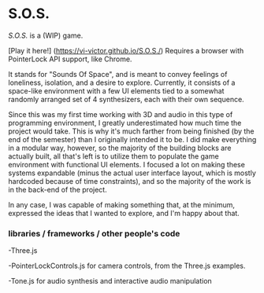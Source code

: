 # S.O.S.

_S.O.S._ is a (WIP) game.

[Play it here!] (https://vi-victor.github.io/S.O.S./)
Requires a browser with PointerLock API support, like Chrome.

It stands for "Sounds Of Space", and is meant to convey feelings of loneliness, isolation, and a desire to explore. Currently, it consists of a space-like environment with a few UI elements tied to a somewhat randomly arranged set of 4 synthesizers, each with their own sequence.

Since this was my first time working with 3D and audio in this type of programming environment, I greatly underestimated how much time the project would take. This is why it's much farther from being finished (by the end of the semester) than I originally intended it to be. I did make everything in a modular way, however, so the majority of the building blocks are actually built, all that's left is to utilize them to populate the game environment with functional UI elements. I focused a lot on making these systems expandable (minus the actual user interface layout, which is mostly hardcoded because of time constraints), and so the majority of the work is in the back-end of the project.

In any case, I was capable of making something that, at the minimum, expressed the ideas that I wanted to explore, and I'm happy about that.

### libraries / frameworks / other people's code
-Three.js

-PointerLockControls.js for camera controls, from the Three.js examples.

-Tone.js for audio synthesis and interactive audio manipulation
